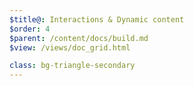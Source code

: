 ```yaml
---
$title@: Interactions & Dynamic content
$order: 4
$parent: /content/docs/build.md
$view: /views/doc_grid.html

class: bg-triangle-secondary
---
```

